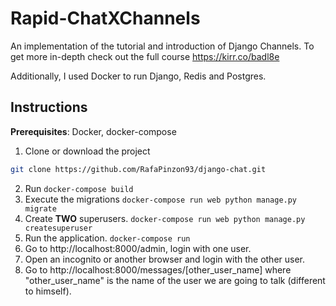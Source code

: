 # Rapid-ChatXChannels
An implementation of the tutorial and introduction of Django Channels. To get more in-depth check out the full course https://kirr.co/badl8e

Additionally, I used Docker to run Django, Redis and Postgres.

## Instructions

__Prerequisites__: Docker, docker-compose

1. Clone or download the project
```bash
git clone https://github.com/RafaPinzon93/django-chat.git
```
2. Run ```docker-compose build```
3. Execute the migrations ```docker-compose run web python manage.py migrate```
4. Create __TWO__ superusers. ```docker-compose run web python manage.py createsuperuser```
5. Run the application. ```docker-compose run```
6. Go to http://localhost:8000/admin, login with one user.
7. Open an incognito or another browser and login with the other user.
8. Go to http://localhost:8000/messages/[other_user_name] where "other_user_name" is the name of the user we are going to talk (different to himself).
